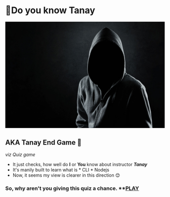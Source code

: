 # 🤠Do you know Tanay
[![Vishal here](unknown.jpg)](https://replit.com/@VishalKumar51/Tanay-End-Game?outputonly=1)
 ## AKA **Tanay End Game** 🤯
 *viz Quiz game*
 
 * It just checks, how well do **I** or **You** know about instructor ***Tanay***
 * It's manily built to learn what is
       * CLI
       * Nodejs
 * Now, it seems my view is clearer in this direction 😊

### So, why aren't you giving this quiz a chance. **[PLAY](https://replit.com/@VishalKumar51/Do-you-know-me?outputonly=1)
